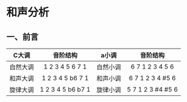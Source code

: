 # 和声分析
## 一、前言
|C大调|音阶结构|a小调|音阶结构|
|:-:|:-:|:-:|:-:|
|自然大调|1 2 3 4 5 6 7 1|自然小调|6 7 1 2 3 4 5 6|
|和声大调|1 2 3 4 5 b6 7 1|和声小调|6 7 1 2 3 4 #5 6|
|旋律大调|1 2 3 4 5 b6 b7 1|旋律小调|5 7 1 2 3 #4 #5 6|

